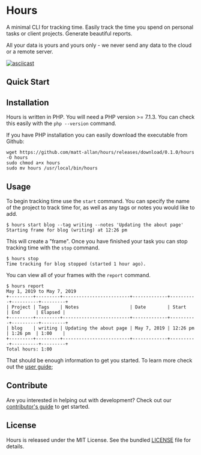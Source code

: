 # Hours

A minimal CLI for tracking time.  Easily track the time you spend on personal tasks or client projects.  Generate beautiful reports.

All your data is yours and yours only - we never send any data to the cloud or a remote server.

[![asciicast](https://asciinema.org/a/245508.svg)](https://asciinema.org/a/245508)

## Quick Start

## Installation

Hours is written in PHP. You will need a PHP version >= 7.1.3. You can check this easily with the `php --version` command.

If you have PHP installation you can easily download the executable from Github:

```
wget https://github.com/matt-allan/hours/releases/download/0.1.0/hours -O hours
sudo chmod a+x hours
sudo mv hours /usr/local/bin/hours
```

## Usage

To begin tracking time use the `start` command. You can specify the name of the project to track time for, as well as any tags or notes you would like to add.

```
$ hours start blog --tag writing --notes 'Updating the about page'
Starting frame for blog (writing) at 12:26 pm
```

This will create a "frame". Once you have finished your task you can stop tracking time with the `stop` command.

```console
$ hours stop                                                      
Time tracking for blog stopped (started 1 hour ago).
```

You can view all of your frames with the `report` command.

```console
$ hours report                                      
May 1, 2019 to May 7, 2019
+---------+---------+-------------------------+-------------+----------+----------+---------+
| Project | Tags    | Notes                   | Date        | Start    | End      | Elapsed |
+---------+---------+-------------------------+-------------+----------+----------+---------+
| blog    | writing | Updating the about page | May 7, 2019 | 12:26 pm | 1:26 pm  | 1:00    |
+---------+---------+-------------------------+-------------+----------+----------+---------+
Total hours: 1:00
```

That should be enough information to get you started. To learn more check out the [user guide](./docs/user-guide);

## Contribute

Are you interested in helping out with development? Check out our [contributor's guide](./docs/contributing) to get started.

## License

Hours is released under the MIT License. See the bundled [LICENSE](./LICENSE.md) file for details.

